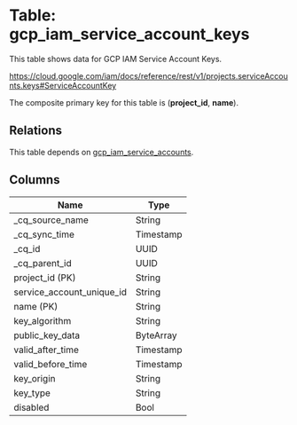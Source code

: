 # Table: gcp_iam_service_account_keys

This table shows data for GCP IAM Service Account Keys.

https://cloud.google.com/iam/docs/reference/rest/v1/projects.serviceAccounts.keys#ServiceAccountKey

The composite primary key for this table is (**project_id**, **name**).

## Relations

This table depends on [gcp_iam_service_accounts](gcp_iam_service_accounts).

## Columns

| Name          | Type          |
| ------------- | ------------- |
|_cq_source_name|String|
|_cq_sync_time|Timestamp|
|_cq_id|UUID|
|_cq_parent_id|UUID|
|project_id (PK)|String|
|service_account_unique_id|String|
|name (PK)|String|
|key_algorithm|String|
|public_key_data|ByteArray|
|valid_after_time|Timestamp|
|valid_before_time|Timestamp|
|key_origin|String|
|key_type|String|
|disabled|Bool|